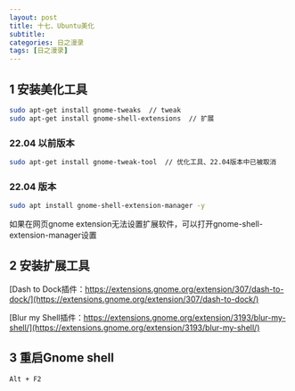 ```yaml
---
layout: post
title: 十七、Ubuntu美化
subtitle: 
categories: 日之漫录
tags: [日之漫录]
---
```



## 1 安装美化工具
```sh
sudo apt-get install gnome-tweaks  // tweak
sudo apt-get install gnome-shell-extensions  // 扩展
```

### 22.04 以前版本

```sh
sudo apt-get install gnome-tweak-tool  // 优化工具、22.04版本中已被取消
```

### 22.04 版本

```sh
sudo apt install gnome-shell-extension-manager -y
```

如果在网页gnome extension无法设置扩展软件，可以打开gnome-shell-extension-manager设置

## 2 安装扩展工具

[Dash to Dock插件：https://extensions.gnome.org/extension/307/dash-to-dock/](https://extensions.gnome.org/extension/307/dash-to-dock/)

[Blur my Shell插件：https://extensions.gnome.org/extension/3193/blur-my-shell/](https://extensions.gnome.org/extension/3193/blur-my-shell/)

## 3 重启Gnome shell

`Alt + F2`